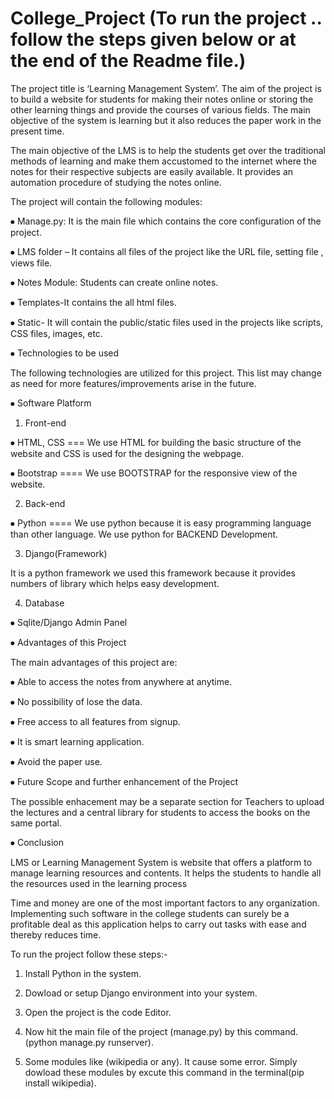 # College_Project (To run the project .. follow the steps given below or at the end of the Readme file.)

The project title is ‘Learning Management System’. The aim of the project is to build a website for students for making their notes online or storing the other learning things and provide the courses of various fields. The main objective of the system is learning but it also reduces the paper work in the present time.


The main objective of the LMS is to help the students get over the traditional methods of learning and make them accustomed to the internet where the notes for their respective subjects are easily available. It provides an automation procedure of studying the notes online.


The project will contain the following modules:

⦁	Manage.py: It is the main file which contains the core configuration of the project. 


⦁	LMS folder – It contains all files of the project like the URL file, setting file , views file.


⦁	Notes Module: Students can create online notes.


⦁	Templates-It contains the all html files.


⦁	Static- It will contain the public/static files used in the projects like scripts, CSS files, images, etc.




⦁	Technologies to be used

The following technologies are utilized for this project. This list may change as need for more features/improvements arise in the future.

⦁	Software Platform 

1. Front-end

⦁	HTML, CSS  === We use HTML for building the basic structure of the website and CSS is used for the designing the webpage.

⦁	Bootstrap ==== We use BOOTSTRAP for the responsive view of the website.

2. Back-end

⦁	Python   ==== We use python because it is easy programming language than other language. We use python for BACKEND Development.


3. Django(Framework)

It is a python framework 	we used this framework because it provides numbers of library which helps easy development.

4. Database

⦁	Sqlite/Django Admin Panel

⦁	Advantages of this Project

The main advantages of this project are:

⦁	Able to access the notes from anywhere at anytime.

⦁	No possibility of lose the data.

⦁	 Free access to all features from signup.

⦁	It is smart learning application.

⦁	 Avoid the paper use.


⦁	Future Scope and further enhancement of the Project

The possible enhacement may be a separate section for Teachers to upload the lectures and a central library for students to access the books on the same portal. 

⦁	Conclusion


LMS or Learning Management System is website that offers a platform to manage learning resources and contents. It helps the students to handle all the resources used in the learning process

Time and money are one of the most important factors to any organization. Implementing such software in the college students can surely be a profitable deal as this application helps to carry out tasks with ease and thereby reduces time. 



To run the project follow these steps:-

1. Install Python in the system.
2. Dowload or setup Django environment into your system.
3. Open the project is the code Editor.
4. Now hit the main file of the project (manage.py) by this command.
(python manage.py runserver).

5. Some modules like (wikipedia or any). It cause some error. Simply dowload these modules by excute this command in the terminal(pip install wikipedia).


